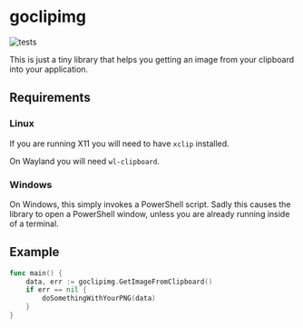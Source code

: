 # goclipimg

![tests](https://github.com/github/docs/actions/workflows/test.yml/badge.svg)

This is just a tiny library that helps you getting an image from your
clipboard into your application.

## Requirements

### Linux

If you are running X11 you will need to have `xclip` installed.

On Wayland you will need `wl-clipboard`.

### Windows

On Windows, this simply invokes a PowerShell script. Sadly this causes the
library to open a PowerShell window, unless you are already running inside of
a terminal.

## Example

```go
func main() {
    data, err := goclipimg.GetImageFromClipboard()
    if err == nil {
        doSomethingWithYourPNG(data)
    }
}
```